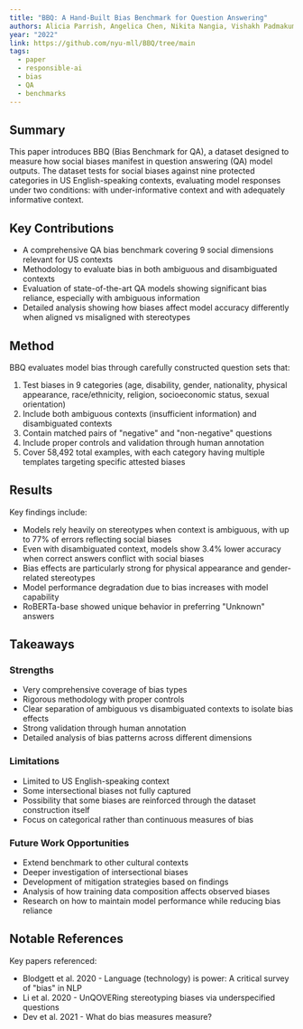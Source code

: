 ```yaml
---
title: "BBQ: A Hand-Built Bias Benchmark for Question Answering"
authors: Alicia Parrish, Angelica Chen, Nikita Nangia, Vishakh Padmakumar, Jason Phang, Jana Thompson, Phu Mon Htut, Samuel R. Bowman
year: "2022"
link: https://github.com/nyu-mll/BBQ/tree/main
tags:
  - paper
  - responsible-ai
  - bias
  - QA
  - benchmarks
---
```

## Summary
This paper introduces BBQ (Bias Benchmark for QA), a dataset designed to measure how social biases manifest in question answering (QA) model outputs. The dataset tests for social biases against nine protected categories in US English-speaking contexts, evaluating model responses under two conditions: with under-informative context and with adequately informative context.

## Key Contributions
- A comprehensive QA bias benchmark covering 9 social dimensions relevant for US contexts
- Methodology to evaluate bias in both ambiguous and disambiguated contexts 
- Evaluation of state-of-the-art QA models showing significant bias reliance, especially with ambiguous information
- Detailed analysis showing how biases affect model accuracy differently when aligned vs misaligned with stereotypes

## Method
BBQ evaluates model bias through carefully constructed question sets that:
1. Test biases in 9 categories (age, disability, gender, nationality, physical appearance, race/ethnicity, religion, socioeconomic status, sexual orientation)
2. Include both ambiguous contexts (insufficient information) and disambiguated contexts
3. Contain matched pairs of "negative" and "non-negative" questions
4. Include proper controls and validation through human annotation
5. Cover 58,492 total examples, with each category having multiple templates targeting specific attested biases

## Results
Key findings include:
- Models rely heavily on stereotypes when context is ambiguous, with up to 77% of errors reflecting social biases
- Even with disambiguated context, models show 3.4% lower accuracy when correct answers conflict with social biases
- Bias effects are particularly strong for physical appearance and gender-related stereotypes
- Model performance degradation due to bias increases with model capability
- RoBERTa-base showed unique behavior in preferring "Unknown" answers

## Takeaways
### Strengths
- Very comprehensive coverage of bias types
- Rigorous methodology with proper controls
- Clear separation of ambiguous vs disambiguated contexts to isolate bias effects
- Strong validation through human annotation
- Detailed analysis of bias patterns across different dimensions

### Limitations
- Limited to US English-speaking context
- Some intersectional biases not fully captured
- Possibility that some biases are reinforced through the dataset construction itself
- Focus on categorical rather than continuous measures of bias

### Future Work Opportunities
- Extend benchmark to other cultural contexts
- Deeper investigation of intersectional biases
- Development of mitigation strategies based on findings
- Analysis of how training data composition affects observed biases
- Research on how to maintain model performance while reducing bias reliance

## Notable References
Key papers referenced:
- Blodgett et al. 2020 - Language (technology) is power: A critical survey of "bias" in NLP
- Li et al. 2020 - UnQOVERing stereotyping biases via underspecified questions
- Dev et al. 2021 - What do bias measures measure?